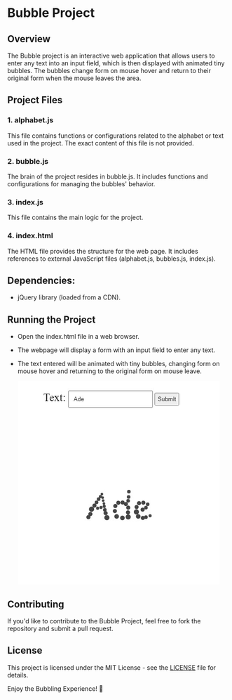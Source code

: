 # Bubble Project

## Overview

The Bubble project is an interactive web application that allows users to enter any text into an input field, which is then displayed with animated tiny bubbles. The bubbles change form on mouse hover and return to their original form when the mouse leaves the area. 

## Project Files

### 1. alphabet.js
This file contains functions or configurations related to the alphabet or text used in the project. The exact content of this file is not provided.

### 2. bubble.js
The brain of the project resides in bubble.js. It includes functions and configurations for managing the bubbles' behavior.

### 3. index.js
This file contains the main logic for the project. 

### 4. index.html
The HTML file provides the structure for the web page. It includes references to external JavaScript files (alphabet.js, bubbles.js, index.js).

## Dependencies:
- jQuery library (loaded from a CDN).

## Running the Project
+ Open the index.html file in a web browser.
- The webpage will display a form with an input field to enter any text.
+ The text entered will be animated with tiny bubbles, changing form on mouse hover and returning to the original form on mouse leave.

    ![image](./images/Screenshot%202024-01-15%20232519.jpg)

## Contributing
If you'd like to contribute to the Bubble Project, feel free to fork the repository and submit a pull request.

## License
This project is licensed under the MIT License - see the [LICENSE]() file for details.

Enjoy the Bubbling Experience! 🎉